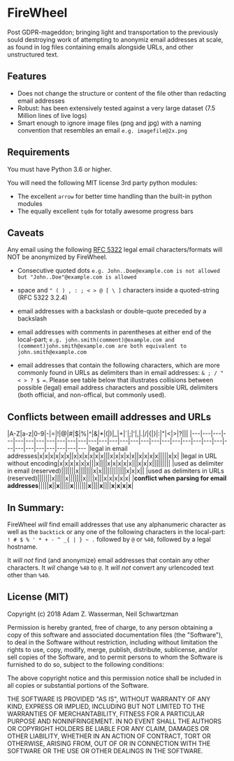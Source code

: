 # FireWheel

Post GDPR-mageddon; bringing light and transportation to the previously sould destroying work of attempting to anonymiz email addresses at scale, as found in log files containing emails alongside URLs, and other unstructured text.

## Features
- Does not change the structure or content of the file other than redacting email addresses
- Robust: has been extensively tested against a very large dataset (7.5 Million lines of live logs)
- Smart enough to ignore image files (png and jpg) with a naming convention that resembles an email `e.g. imagefile@2x.png`


## Requirements
You must have Python 3.6 or higher.

You will need the following MIT license 3rd party python modules:
 - The excellent `arrow` for better time handling than the built-in python modules
 - The equally excellent `tqdm` for totally awesome progress bars

## Caveats
Any email using the following [RFC 5322](https://tools.ietf.org/html/rfc5322) legal email characters/formats will NOT be anonymized by FireWheel.

- Consecutive quoted dots `e.g. John..Doe@example.com is not allowed but "John..Doe"@example.com is allowed`

- space and ` " ( ) , : ; < > @ [ \ ] ` characters inside a quoted-string (RFC 5322 3.2.4)

- email addresses with a backslash or double-quote preceded by a backslash

- email addresses with comments in parentheses at either end of the local-part; `e.g. john.smith(comment)@example.com and (comment)john.smith@example.com are both equivalent to john.smith@example.com`

- email addresses that contain the following characters, which are more commonly found in URLs as delimiters than in email addresses: `& ; / " < > ? $ =`. Please see table below that illustrates collisions between possible (legal) email address characters and possible URL delimiters (both official, and non-offical, but commonly used).

## Conflicts between emaill addresses and URLs
|A-Z|a-z|0-9|-|=|!|@|#|$|%|^|&|*|(|)|_|+|`|;|'|,|.|/|{|}|:|"|<|>|?|\||
|---|---|---|---|---|---|---|---|---|---|---|---|---|---|---|---|---|---|---|---|---|---|---|---|---|---|---|---|---|---|---|---
|legal in email addresses|x|x|x|x|x|x||x|x|x|x|x|x|||x|x|x|x|x||x|x|x|x|||||x|x|
|legal in URL without encoding|x|x|x|x|x|x|||x||||x|x|x|x|x|||x|x|x|||||||||
|used as delimiter in email (reserved)|||||||x|||||||x|x||||||||||||x|x|x||
|used as delimiters in URLs (reserved)|||||||x|||||x|||||||x||||x|||x|x|x|x|x|
|**conflict when parsing for email addresses**|||||**x**||**x**|||||**x**|||||||**x**||||**x**||||**x**|**x**|**x**|**x**|

## In Summary:
FireWheel *will* find emaill addresses that use any alphanumeric character as well as the `backtick` or any one of the following characters in the local-part: `! # $ % ' * + - ^ _{ | } ~ .` followed by `@` or `%40`, followed by a legal hostname.

It *will not* find (and anonymize) email addresses that contain any other characters. It *wil* change `%40` to `@`. It *will not* convert any urlencoded text other than `%40`.

## License (MIT)
Copyright (c) 2018 Adam Z. Wasserman, Neil Schwartzman

Permission is hereby granted, free of charge, to any person obtaining a copy
of this software and associated documentation files (the "Software"), to deal
in the Software without restriction, including without limitation the rights
to use, copy, modify, merge, publish, distribute, sublicense, and/or sell
copies of the Software, and to permit persons to whom the Software is
furnished to do so, subject to the following conditions:

The above copyright notice and this permission notice shall be included in all
copies or substantial portions of the Software.

THE SOFTWARE IS PROVIDED "AS IS", WITHOUT WARRANTY OF ANY KIND, EXPRESS OR
IMPLIED, INCLUDING BUT NOT LIMITED TO THE WARRANTIES OF MERCHANTABILITY,
FITNESS FOR A PARTICULAR PURPOSE AND NONINFRINGEMENT. IN NO EVENT SHALL THE
AUTHORS OR COPYRIGHT HOLDERS BE LIABLE FOR ANY CLAIM, DAMAGES OR OTHER
LIABILITY, WHETHER IN AN ACTION OF CONTRACT, TORT OR OTHERWISE, ARISING FROM,
OUT OF OR IN CONNECTION WITH THE SOFTWARE OR THE USE OR OTHER DEALINGS IN THE
SOFTWARE.